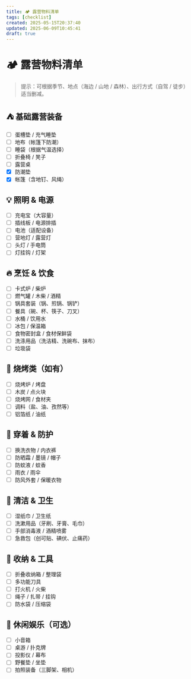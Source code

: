 ```yaml
---
title: 🏕️ 露营物料清单
tags: [checklist]
created: 2025-05-15T20:37:40
updated: 2025-06-09T10:45:41
draft: true
---
```


# 🏕️ 露营物料清单

> 提示：可根据季节、地点（海边 / 山地 / 森林）、出行方式（自驾 / 徒步）适当删减。

## ⛺ 基础露营装备
- [ ] 蛋槽垫 / 充气睡垫
- [ ] 地布（帐篷下防潮）
- [ ] 睡袋（根据气温选择）
- [ ] 折叠椅 / 凳子
- [ ] 露营桌
- [x] 防潮垫
- [x] 帐篷（含地钉、风绳）

## 💡 照明 & 电源
- [ ] 充电宝（大容量）
- [ ] 插线板 / 电源排插
- [ ] 电池（适配设备）
- [ ] 营地灯 / 露营灯
- [ ] 头灯 / 手电筒
- [ ] 灯挂钩 / 灯架

## 🔥 烹饪 & 饮食
- [ ] 卡式炉 / 柴炉
- [ ] 燃气罐 / 木柴 / 酒精
- [ ] 锅具套装（锅、煎锅、锅铲）
- [ ] 餐具（碗、杯、筷子、刀叉）
- [ ] 水桶 / 饮用水
- [ ] 冰包 / 保温箱
- [ ] 食物密封盒 / 食材保鲜袋
- [ ] 洗涤用品（洗洁精、洗碗布、抹布）
- [ ] 垃圾袋

## 🍖 烧烤类（如有）
- [ ] 烧烤炉 / 烤盘
- [ ] 木炭 / 点火块
- [ ] 烧烤网 / 食材夹
- [ ] 调料（盐、油、孜然等）
- [ ] 铝箔纸 / 油纸

## 👕 穿着 & 防护
- [ ] 换洗衣物 / 内衣裤
- [ ] 防晒霜 / 墨镜 / 帽子
- [ ] 防蚊液 / 蚊香
- [ ] 雨衣 / 雨伞
- [ ] 防风外套 / 保暖衣物

## 🧼 清洁 & 卫生
- [ ] 湿纸巾 / 卫生纸
- [ ] 洗漱用品（牙刷、牙膏、毛巾）
- [ ] 手部消毒液 / 酒精喷雾
- [ ] 急救包（创可贴、碘伏、止痛药）

## 🎒 收纳 & 工具
- [ ] 折叠收纳箱 / 整理袋
- [ ] 多功能刀具
- [ ] 打火机 / 火柴
- [ ] 绳子 / 扎带 / 挂钩
- [ ] 防水袋 / 压缩袋

## 🎉 休闲娱乐（可选）
- [ ] 小音箱
- [ ] 桌游 / 扑克牌
- [ ] 投影仪 / 幕布
- [ ] 野餐垫 / 坐垫
- [ ] 拍照装备（三脚架、相机）
